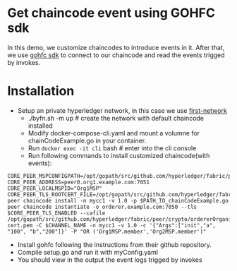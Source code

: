 # Get chaincode event using GOHFC sdk

In this demo, we customize chaincodes to introduce events in it. After that, we use [gohfc sdk](https://github.com/CognitionFoundry/gohfc) to connect to our chaincode and read the events trigged by invokes.

# Installation

  - Setup an private hyperledger network, in this case we use [first-network](https://github.com/hyperledger/fabric-samples/tree/release/first-network) 
    - ./byfn.sh -m up # create the network with default chaincode installed
    - Modify docker-compose-cli.yaml and mount a volumne for chainCodeExample.go in your container.
    - Run `docker exec -it cli` bash # enter into the cli console
    - Run following commands to install customized chaincode(with events):
```
CORE_PEER_MSPCONFIGPATH=/opt/gopath/src/github.com/hyperledger/fabric/peer/crypto/peerOrganizations/org1.example.com/users/Admin@org1.example.com/msp
CORE_PEER_ADDRESS=peer0.org1.example.com:7051
CORE_PEER_LOCALMSPID="Org1MSP"
CORE_PEER_TLS_ROOTCERT_FILE=/opt/gopath/src/github.com/hyperledger/fabric/peer/crypto/peerOrganizations/org1.example.com/peers/peer0.org1.example.com/tls/ca.crt
peer chaincode install -n mycc1 -v 1.0 -p $PATH_TO_chainCodeExample.go
peer chaincode instantiate -o orderer.example.com:7050 --tls $CORE_PEER_TLS_ENABLED --cafile /opt/gopath/src/github.com/hyperledger/fabric/peer/crypto/ordererOrganizations/example.com/orderers/orderer.example.com/msp/tlscacerts/tlsca.example.com-cert.pem -C $CHANNEL_NAME -n mycc1 -v 1.0 -c '{"Args":["init","a", "100", "b","200"]}' -P "OR ('Org1MSP.member','Org2MSP.member')"
```
- Install gohfc following the instructions from their github repository.
- Compile setup.go and run it with myConfig.yaml
- You should view in the output the event logs trigged by invokes


